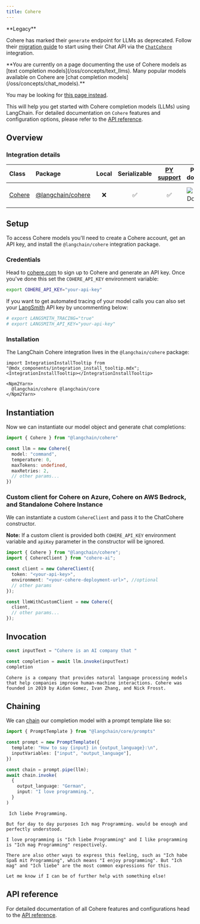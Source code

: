 ```yaml
---
title: Cohere
---
```


<Warning>
**Legacy**

Cohere has marked their `generate` endpoint for LLMs as deprecated. Follow their [migration guide](https://docs.cohere.com/docs/migrating-from-cogenerate-to-cochat) to start using their Chat API via the [`ChatCohere`](/oss/integrations/chat/cohere) integration.
</Warning>

<Warning>
**You are currently on a page documenting the use of Cohere models as [text completion models](/oss/concepts/text_llms). Many popular models available on Cohere are [chat completion models](/oss/concepts/chat_models).**

You may be looking for [this page instead](/oss/integrations/chat/cohere/).
</Warning>

This will help you get started with Cohere completion models (LLMs) using LangChain. For detailed documentation on `Cohere` features and configuration options, please refer to the [API reference](https://api.js.langchain.com/classes/langchain_cohere.Cohere.html).

## Overview

### Integration details

| Class | Package | Local | Serializable | [PY support](https://python.langchain.com/docs/integrations/llms/cohere) | Package downloads | Package latest |
| :--- | :--- | :---: | :---: |  :---: | :---: | :---: |
| [Cohere](https://api.js.langchain.com/classes/langchain_cohere.Cohere.html) | [@langchain/cohere](https://api.js.langchain.com/modules/langchain_cohere.html) | ❌ | ✅ | ✅ | ![NPM - Downloads](https://img.shields.io/npm/dm/@langchain/cohere?style=flat-square&label=%20&) | ![NPM - Version](https://img.shields.io/npm/v/@langchain/cohere?style=flat-square&label=%20&) |

## Setup

To access Cohere models you'll need to create a Cohere account, get an API key, and install the `@langchain/cohere` integration package.

### Credentials

Head to [cohere.com](https://cohere.com) to sign up to Cohere and generate an API key. Once you've done this set the `COHERE_API_KEY` environment variable:

```bash
export COHERE_API_KEY="your-api-key"
```

If you want to get automated tracing of your model calls you can also set your [LangSmith](https://docs.smith.langchain.com/) API key by uncommenting below:

```bash
# export LANGSMITH_TRACING="true"
# export LANGSMITH_API_KEY="your-api-key"
```

### Installation

The LangChain Cohere integration lives in the `@langchain/cohere` package:

```{=mdx}
import IntegrationInstallTooltip from "@mdx_components/integration_install_tooltip.mdx";
<IntegrationInstallTooltip></IntegrationInstallTooltip>

<Npm2Yarn>
  @langchain/cohere @langchain/core
</Npm2Yarn>

```

## Instantiation

Now we can instantiate our model object and generate chat completions:

```typescript
import { Cohere } from "@langchain/cohere"

const llm = new Cohere({
  model: "command",
  temperature: 0,
  maxTokens: undefined,
  maxRetries: 2,
  // other params...
})
```

### Custom client for Cohere on Azure, Cohere on AWS Bedrock, and Standalone Cohere Instance

We can instantiate a custom `CohereClient` and pass it to the ChatCohere constructor.

**Note:** If a custom client is provided both `COHERE_API_KEY` environment variable and `apiKey` parameter in the constructor will be ignored.

```typescript
import { Cohere } from "@langchain/cohere";
import { CohereClient } from "cohere-ai";

const client = new CohereClient({
  token: "<your-api-key>",
  environment: "<your-cohere-deployment-url>", //optional
  // other params
});

const llmWithCustomClient = new Cohere({
  client,
  // other params...
});
```

## Invocation

```typescript
const inputText = "Cohere is an AI company that "

const completion = await llm.invoke(inputText)
completion
```

```output
Cohere is a company that provides natural language processing models that help companies improve human-machine interactions. Cohere was founded in 2019 by Aidan Gomez, Ivan Zhang, and Nick Frosst.
```

## Chaining

We can [chain](/oss/how-to/sequence/) our completion model with a prompt template like so:

```typescript
import { PromptTemplate } from "@langchain/core/prompts"

const prompt = new PromptTemplate({
  template: "How to say {input} in {output_language}:\n",
  inputVariables: ["input", "output_language"],
})

const chain = prompt.pipe(llm);
await chain.invoke(
  {
    output_language: "German",
    input: "I love programming.",
  }
)
```

```output
 Ich liebe Programming.

But for day to day purposes Ich mag Programming. would be enough and perfectly understood.

I love programming is "Ich liebe Programming" and I like programming is "Ich mag Programming" respectively.

There are also other ways to express this feeling, such as "Ich habe Spaß mit Programming", which means "I enjoy programming". But "Ich mag" and "Ich liebe" are the most common expressions for this.

Let me know if I can be of further help with something else!
```

## API reference

For detailed documentation of all Cohere features and configurations head to the [API reference](https://api.js.langchain.com/classes/langchain_cohere.Cohere.html).
